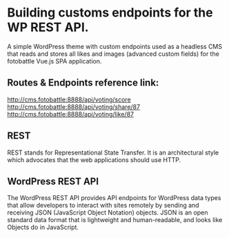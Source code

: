 # Building customs endpoints for the WP REST API.

A simple WordPress theme with custom endpoints used as a headless CMS that reads and stores all likes and images (advanced custom fields) for the fotobattle Vue.js SPA application.

## Routes & Endpoints reference link: 
http://cms.fotobattle:8888/api/voting/score<br>
http://cms.fotobattle:8888/api/voting/share/87<br>
http://cms.fotobattle:8888/api/voting/like/87

## REST
REST stands for Representational State Transfer. It is an architectural style which advocates that the web applications should use HTTP.

## WordPress REST API
The WordPress REST API provides API endpoints for WordPress data types that allow developers to interact with sites remotely by sending and receiving JSON (JavaScript Object Notation) objects. JSON is an open standard data format that is lightweight and human-readable, and looks like Objects do in JavaScript.
